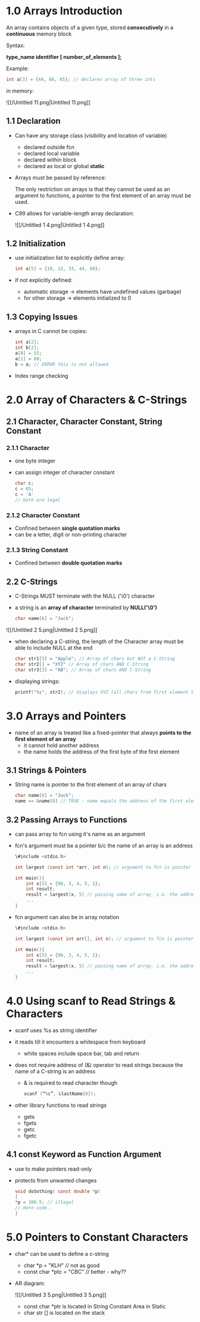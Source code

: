 # 1.0 Arrays Introduction

An array contains objects of a given type, stored **consecutively** in a **continuous** memory block

Syntax:

**type_name identifier [ number_of_elements ];**

Example:

```C
int a[3] = {44, 66, 85}; // declares array of three ints
```

in memory:

![[/Untitled 11.png|Untitled 11.png]]

## 1.1 Declaration

- Can have any storage class (visibility and location of variable)
    - declared outside fcn
    - declared local variable
    - declared within block
    - declared as local or global **static**
- Arrays must be passed by reference:
    
    The only restriction on arrays is that they cannot be used as an argument to functions, a pointer to the first element of an array must be used.
    
- C99 allows for variable-length array declaration:
    
    ![[/Untitled 1 4.png|Untitled 1 4.png]]
    

## 1.2 Initialization

- use initialization list to explicitly define array:
    
    ```C
    int a[5] = {10, 22, 33, 44, 66};
    ```
    
- if not explicitly defined:
    - automatic storage → elements have undefined values (garbage)
    - for other storage → elements initialized to 0

## 1.3 Copying Issues

- arrays in C cannot be copies:
    
    ```C
    int a[2];
    int b[2];
    a[0] = 55;
    a[1] = 60;
    b = a; // ERROR this is not allowed
    ```
    

- Index range checking

# 2.0 Array of Characters & C-Strings

## 2.1 Character, Character Constant, String Constant

### 2.1.1 Character

- one byte integer
- can assign integer of character constant
    
    ```C
    char c;
    c = 65;
    c = 'A'
    // both are legal
    ```
    

### 2.1.2 Character Constant

- Confined between **single quotation marks**
- can be a letter, digit or non-printing character

### 2.1.3 String Constant

- Confined between **double quotation marks**

## 2.2 C-Strings

- C-Strings MUST terminate with the NULL ('\0') character
- a string is an **array of character** terminated by **NULL('\0')**
    
    ```C
    char name[6] = "Jack";
    ```
    

![[/Untitled 2 5.png|Untitled 2 5.png]]

- when declaring a C-string, the length of the Character array must be able to include NULL at the end
    
    ```C
    char str1[5] = "Apple"; // Array of chars but NOT a C-String
    char str2[] = "XYZ" // Array of chars AND C-String
    char str3[3] = "AB"; // Array of chars AND C-String
    ```
    
- displaying strings:
    
    ```C
    printf("%s", str2); // displays XYZ (all chars from first element to NULL)
    ```
    

# 3.0 Arrays and Pointers

- name of an array is treated like a fixed-pointer that always **points to the first element of an array**
    - it cannot hold another address
    - the name holds the address of the first byte of the first element

## 3.1 Strings & Pointers

- String name is pointer to the first element of an array of chars
    
    ```C
    char name[6] = "Jack";
    name == &name[0] // TRUE - name equals the address of the first element in name
    ```
    

## 3.2 Passing Arrays to Functions

- can pass array to fcn using it's name as an argument
- fcn's argument must be a pointer b/c the name of an array is an address
    
    ```C
    \#include <stdio.h>
    
    int largest (const int *arr, int n); // argument to fcn is pointer in pointer notation
    
    int main(){
    	int x[5] = {90, 3, 4, 5, 1};
    	int result;
    	result = largest(x, 5) // passing name of array, i.e. the address of(&) the first element
    	...
    }
    ```
    
- fcn argument can also be in array notation
    
    ```C
    \#include <stdio.h>
    
    int largest (const int arr[], int n); // argument to fcn is pointer in array notation
    
    int main(){
    	int x[5] = {90, 3, 4, 5, 1};
    	int result;
    	result = largest(x, 5) // passing name of array, i.e. the address of(&) the first element
    	...
    }
    ```
    

# 4.0 Using scanf to Read Strings & Characters

- scanf uses %s as string identifier
- it reads till it encounters a whitespace from keyboard
    - white spaces include space bar, tab and return
- does not require address of (&) operator to read strings because the name of a C-string is an address
    - & is required to read character though
        
        ```C
        scanf (“%c”, &lastName[0]);
        ```
        
- other library functions to read strings
    - gets
    - fgets
    - getc
    - fgetc

## 4.1 const Keyword as Function Argument

- use to make pointers read-only
- protects from unwanted changes
    
    ```C
    void doSothing( const double *p)
    {
    *p = 100.5; // illegal
    // more code..
    }
    ```
    

# 5.0 Pointers to Constant Characters

- char* can be used to define a c-string
    - char *p = "KLH" // not as good
    - const char *ptc = "CBC" // better - why??
- AR diagram:
    
    ![[/Untitled 3 5.png|Untitled 3 5.png]]
    
    - const char *ptr is located in String Constant Area in Static
    - char str [] is located on the stack
